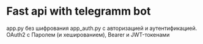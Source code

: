 # Fast api with telegramm bot

app.py без шифрования
app_auth.py с авторизацией и аутентификацией. OAuth2 с Паролем (и хешированием), Bearer и JWT-токенами
